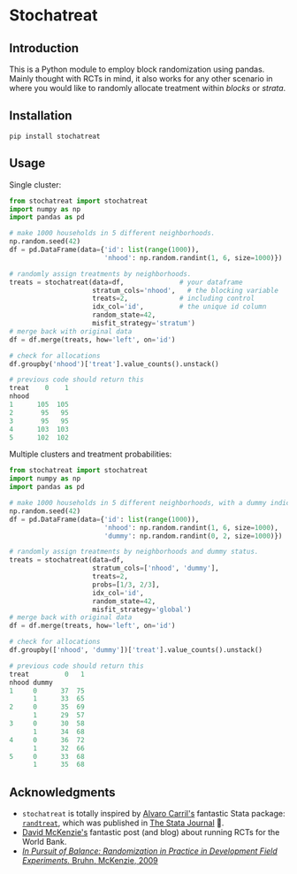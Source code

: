 # Stochatreat

## Introduction

This is a Python module to employ block randomization using pandas. Mainly thought with RCTs in mind, it also works for any other scenario in where you would like to randomly allocate treatment within *blocks* or *strata*.

## Installation

```
pip install stochatreat
```

## Usage

Single cluster:
```python
from stochatreat import stochatreat
import numpy as np
import pandas as pd

# make 1000 households in 5 different neighborhoods.
np.random.seed(42)
df = pd.DataFrame(data={'id': list(range(1000)),
                        'nhood': np.random.randint(1, 6, size=1000)})

# randomly assign treatments by neighborhoods.
treats = stochatreat(data=df,              # your dataframe
                     stratum_cols='nhood',   # the blocking variable
                     treats=2,             # including control
                     idx_col='id',         # the unique id column
                     random_state=42,
                     misfit_strategy='stratum')
# merge back with original data
df = df.merge(treats, how='left', on='id')

# check for allocations
df.groupby('nhood')['treat'].value_counts().unstack()

# previous code should return this
treat    0    1
nhood
1      105  105
2       95   95
3       95   95
4      103  103
5      102  102
```

Multiple clusters and treatment probabilities:
```python
from stochatreat import stochatreat
import numpy as np
import pandas as pd

# make 1000 households in 5 different neighborhoods, with a dummy indicator
np.random.seed(42)
df = pd.DataFrame(data={'id': list(range(1000)),
                        'nhood': np.random.randint(1, 6, size=1000),
                        'dummy': np.random.randint(0, 2, size=1000)})

# randomly assign treatments by neighborhoods and dummy status.
treats = stochatreat(data=df,
                     stratum_cols=['nhood', 'dummy'],
                     treats=2,
                     probs=[1/3, 2/3],
                     idx_col='id',
                     random_state=42,
                     misfit_strategy='global')
# merge back with original data
df = df.merge(treats, how='left', on='id')

# check for allocations
df.groupby(['nhood', 'dummy'])['treat'].value_counts().unstack()

# previous code should return this
treat         0   1
nhood dummy
1     0      37  75
      1      33  65
2     0      35  69
      1      29  57
3     0      30  58
      1      34  68
4     0      36  72
      1      32  66
5     0      33  68
      1      35  68
```

## Acknowledgments
- `stochatreat` is totally inspired by [Alvaro Carril's](https://acarril.github.io/) fantastic Stata package: [`randtreat`](https://acarril.github.io/posts/randtreat), which was published in [The Stata Journal](https://www.stata-journal.com/article.html?article=st0490) :trumpet:.
- [David McKenzie's](http://blogs.worldbank.org/impactevaluations/tools-of-the-trade-doing-stratified-randomization-with-uneven-numbers-in-some-strata) fantastic post (and blog) about running RCTs for the World Bank.
- [*In Pursuit of Balance: Randomization in Practice in Development Field Experiments.* Bruhn, McKenzie, 2009](https://www.aeaweb.org/articles?id=10.1257/app.1.4.200)
